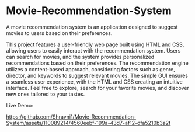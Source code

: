 # Movie-Recommendation-System
A movie recommendation system is an application designed to suggest movies to users based on their preferences.


This project features a user-friendly web page built using HTML and CSS, allowing users to easily interact with the recommendation system. Users can search for movies, and the system provides personalized recommendations based on their preferences. The recommendation engine utilizes a content-based approach, considering factors such as genre, director, and keywords to suggest relevant movies. The simple GUI ensures a seamless user experience, with the HTML and CSS creating an intuitive interface. Feel free to explore, search for your favorite movies, and discover new ones tailored to your tastes.

Live Demo:


https://github.com/Shravni1/Movie-Recommendation-System/assets/110089214/4560eebf-199a-43d7-af12-dfa5210b3a2f

